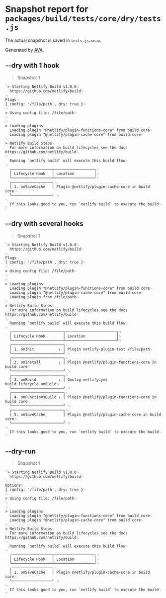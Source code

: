 # Snapshot report for `packages/build/tests/core/dry/tests.js`

The actual snapshot is saved in `tests.js.snap`.

Generated by [AVA](https://ava.li).

## --dry with 1 hook

> Snapshot 1

    `> Starting Netlify Build v1.0.0␊
      https://github.com/netlify/build␊
    ␊
    Flags␊
    { config: '/file/path', dry: true }␊
    ␊
    > Using config file: /file/path␊
    ␊
    ␊
    > Loading plugins␊
      Loading plugin "@netlify/plugin-functions-core" from build core␊
      Loading plugin "@netlify/plugin-cache-core" from build core␊
    ␊
    > Netlify Build Steps␊
      For more information on build lifecycles see the docs https://github.com/netlify/build␊
    ␊
      Running `netlify build` will execute this build flow␊
    ␊
      ┌──────────────────┬──────────────────┐␊
      │ Lifecycle Hook   │ Location         │␊
      └──────────────────┴──────────────────┘␊
      ┌──────────────────┐␊
      │ 1. onSaveCache   │ Plugin @netlify/plugin-cache-core in build core␊
      └──────────────────┘ ␊
    ␊
      If this looks good to you, run `netlify build` to execute the build␊
    `

## --dry with several hooks

> Snapshot 1

    `> Starting Netlify Build v1.0.0␊
      https://github.com/netlify/build␊
    ␊
    Flags␊
    { config: '/file/path', dry: true }␊
    ␊
    > Using config file: /file/path␊
    ␊
    ␊
    > Loading plugins␊
      Loading plugin "@netlify/plugin-functions-core" from build core␊
      Loading plugin "@netlify/plugin-cache-core" from build core␊
      Loading plugin from /file/path␊
    ␊
    > Netlify Build Steps␊
      For more information on build lifecycles see the docs https://github.com/netlify/build␊
    ␊
      Running `netlify build` will execute this build flow␊
    ␊
      ┌───────────────────────┬───────────────────────┐␊
      │ Lifecycle Hook        │ Location              │␊
      └───────────────────────┴───────────────────────┘␊
      ┌───────────────────────┐␊
      │ 1. onInit           ↓ │ Plugin netlify-plugin-test /file/path␊
      └───────────────────────┘ ␊
      ┌───────────────────────┐␊
      │ 2. onInstall        ↓ │ Plugin @netlify/plugin-functions-core in build core␊
      └───────────────────────┘ ␊
      ┌───────────────────────┐␊
      │ 3. onBuild          ↓ │ Config netlify.yml build.lifecycle.onBuild␊
      └───────────────────────┘ ␊
      ┌───────────────────────┐␊
      │ 4. onFunctionsBuild ↓ │ Plugin @netlify/plugin-functions-core in build core␊
      └───────────────────────┘ ␊
      ┌───────────────────────┐␊
      │ 5. onSaveCache        │ Plugin @netlify/plugin-cache-core in build core␊
      └───────────────────────┘ ␊
    ␊
      If this looks good to you, run `netlify build` to execute the build␊
    `

## --dry-run

> Snapshot 1

    `> Starting Netlify Build v1.0.0␊
      https://github.com/netlify/build␊
    ␊
    Options␊
    { config: '/file/path', dry: true }␊
    ␊
    > Using config file: /file/path␊
    ␊
    ␊
    > Loading plugins␊
      Loading plugin "@netlify/plugin-functions-core" from build core␊
      Loading plugin "@netlify/plugin-cache-core" from build core␊
    ␊
    > Netlify Build Steps␊
      For more information on build lifecycles see the docs https://github.com/netlify/build␊
    ␊
      Running `netlify build` will execute this build flow␊
    ␊
      ┌──────────────────┬──────────────────┐␊
      │ Lifecycle Hook   │ Location         │␊
      └──────────────────┴──────────────────┘␊
      ┌──────────────────┐␊
      │ 1. onSaveCache   │ Plugin @netlify/plugin-cache-core in build core␊
      └──────────────────┘ ␊
    ␊
      If this looks good to you, run `netlify build` to execute the build␊
    `
